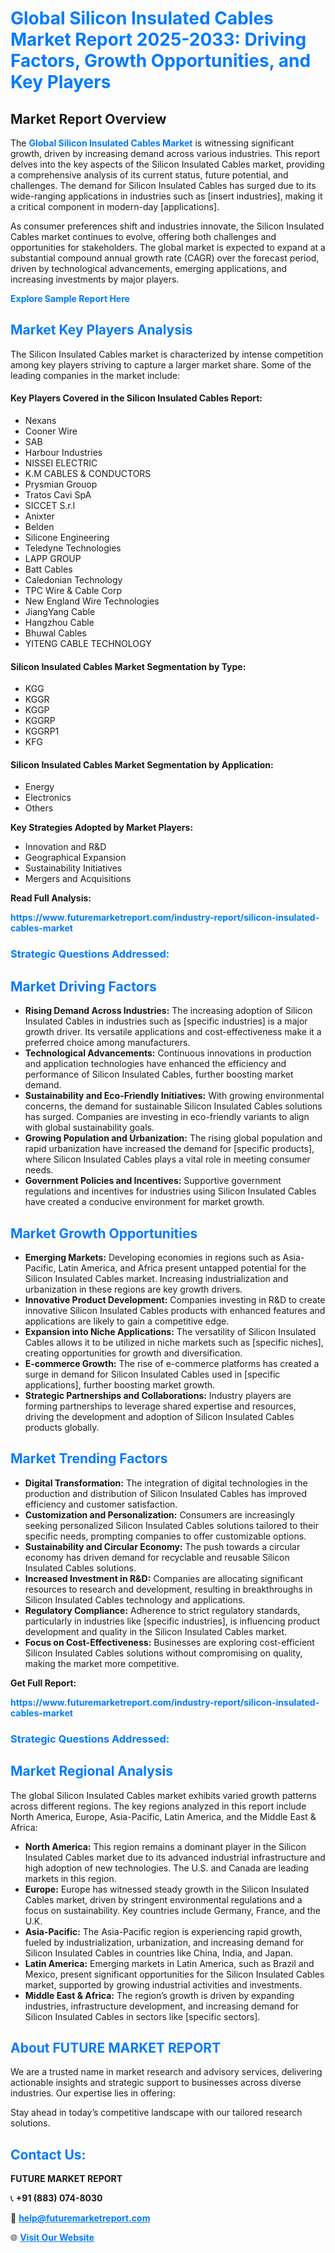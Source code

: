 <h1 style="color: #007BFF;">Global Silicon Insulated Cables Market Report 2025-2033: Driving Factors, Growth Opportunities, and Key Players</h1>

<section id="overview">
<h2>Market Report Overview</h2>
<p>The <a href="https://www.futuremarketreport.com/industry-report/silicon-insulated-cables-market" style="color: #007BFF; text-decoration: none;"><strong>Global Silicon Insulated Cables Market</strong></a> is witnessing significant growth, driven by increasing demand across various industries. This report delves into the key aspects of the Silicon Insulated Cables market, providing a comprehensive analysis of its current status, future potential, and challenges. The demand for Silicon Insulated Cables has surged due to its wide-ranging applications in industries such as [insert industries], making it a critical component in modern-day [applications].</p>
<p>As consumer preferences shift and industries innovate, the Silicon Insulated Cables market continues to evolve, offering both challenges and opportunities for stakeholders. The global market is expected to expand at a substantial compound annual growth rate (CAGR) over the forecast period, driven by technological advancements, emerging applications, and increasing investments by major players.</p>
</section>

<section id="overview">
<p><a href="https://www.futuremarketreport.com/request-sample/reportId=52590" style="color: #007BFF; text-decoration: none;"><strong>Explore Sample Report Here</strong></a></p>
</section>

<section id="key-players">
<h2 style="color: #007BFF;">Market Key Players Analysis</h2>
<p>The Silicon Insulated Cables market is characterized by intense competition among key players striving to capture a larger market share. Some of the leading companies in the market include:</p>
<h4>Key Players Covered in the Silicon Insulated Cables Report:</h4>
<ul><li>Nexans</li><li>Cooner Wire</li><li>SAB</li><li>Harbour Industries</li><li>NISSEI ELECTRIC</li><li>K.M CABLES &amp; CONDUCTORS</li><li>Prysmian Grouop</li><li>Tratos Cavi SpA</li><li>SICCET S.r.l</li><li>Anixter</li><li>Belden</li><li>Silicone Engineering</li><li>Teledyne Technologies</li><li>LAPP GROUP</li><li>Batt Cables</li><li>Caledonian Technology</li><li>TPC Wire &amp; Cable Corp</li><li>New England Wire Technologies</li><li>JiangYang Cable</li><li>Hangzhou Cable</li><li>Bhuwal Cables</li><li>YITENG CABLE TECHNOLOGY</li></ul>
<h4>Silicon Insulated Cables Market Segmentation by Type:</h4>
<ul><li>KGG</li><li>KGGR</li><li>KGGP</li><li>KGGRP</li><li>KGGRP1</li><li>KFG</li></ul>

<h4>Silicon Insulated Cables Market Segmentation by Application:</h4>
<ul><li>Energy</li><li>Electronics</li><li>Others</li></ul>
<p><strong>Key Strategies Adopted by Market Players:</strong></p>
<ul>
<li>Innovation and R&D</li>
<li>Geographical Expansion</li>
<li>Sustainability Initiatives</li>
<li>Mergers and Acquisitions</li>
</ul>
</section>

<section>
<p><strong>Read Full Analysis: </strong></p><a href="https://www.futuremarketreport.com/industry-report/silicon-insulated-cables-market" style="color: #007BFF; text-decoration: none;"><strong>https://www.futuremarketreport.com/industry-report/silicon-insulated-cables-market</strong></a>
<h3 style="color: #007BFF;">Strategic Questions Addressed:</h3>
</section>

<section id="driving-factors">
<h2 style="color: #007BFF;">Market Driving Factors</h2>
<ul>
<li><strong>Rising Demand Across Industries:</strong> The increasing adoption of Silicon Insulated Cables in industries such as [specific industries] is a major growth driver. Its versatile applications and cost-effectiveness make it a preferred choice among manufacturers.</li>
<li><strong>Technological Advancements:</strong> Continuous innovations in production and application technologies have enhanced the efficiency and performance of Silicon Insulated Cables, further boosting market demand.</li>
<li><strong>Sustainability and Eco-Friendly Initiatives:</strong> With growing environmental concerns, the demand for sustainable Silicon Insulated Cables solutions has surged. Companies are investing in eco-friendly variants to align with global sustainability goals.</li>
<li><strong>Growing Population and Urbanization:</strong> The rising global population and rapid urbanization have increased the demand for [specific products], where Silicon Insulated Cables plays a vital role in meeting consumer needs.</li>
<li><strong>Government Policies and Incentives:</strong> Supportive government regulations and incentives for industries using Silicon Insulated Cables have created a conducive environment for market growth.</li>
</ul>
</section>

<section id="growth-opportunities">
<h2 style="color: #007BFF;">Market Growth Opportunities</h2>
<ul>
<li><strong>Emerging Markets:</strong> Developing economies in regions such as Asia-Pacific, Latin America, and Africa present untapped potential for the Silicon Insulated Cables market. Increasing industrialization and urbanization in these regions are key growth drivers.</li>
<li><strong>Innovative Product Development:</strong> Companies investing in R&D to create innovative Silicon Insulated Cables products with enhanced features and applications are likely to gain a competitive edge.</li>
<li><strong>Expansion into Niche Applications:</strong> The versatility of Silicon Insulated Cables allows it to be utilized in niche markets such as [specific niches], creating opportunities for growth and diversification.</li>
<li><strong>E-commerce Growth:</strong> The rise of e-commerce platforms has created a surge in demand for Silicon Insulated Cables used in [specific applications], further boosting market growth.</li>
<li><strong>Strategic Partnerships and Collaborations:</strong> Industry players are forming partnerships to leverage shared expertise and resources, driving the development and adoption of Silicon Insulated Cables products globally.</li>
</ul>
</section>

<section id="trending-factors">
<h2 style="color: #007BFF;">Market Trending Factors</h2>
<ul>
<li><strong>Digital Transformation:</strong> The integration of digital technologies in the production and distribution of Silicon Insulated Cables has improved efficiency and customer satisfaction.</li>
<li><strong>Customization and Personalization:</strong> Consumers are increasingly seeking personalized Silicon Insulated Cables solutions tailored to their specific needs, prompting companies to offer customizable options.</li>
<li><strong>Sustainability and Circular Economy:</strong> The push towards a circular economy has driven demand for recyclable and reusable Silicon Insulated Cables solutions.</li>
<li><strong>Increased Investment in R&D:</strong> Companies are allocating significant resources to research and development, resulting in breakthroughs in Silicon Insulated Cables technology and applications.</li>
<li><strong>Regulatory Compliance:</strong> Adherence to strict regulatory standards, particularly in industries like [specific industries], is influencing product development and quality in the Silicon Insulated Cables market.</li>
<li><strong>Focus on Cost-Effectiveness:</strong> Businesses are exploring cost-efficient Silicon Insulated Cables solutions without compromising on quality, making the market more competitive.</li>
</ul>
</section>

<section>
<p><strong>Get Full Report: </strong></p><a href="https://www.futuremarketreport.com/industry-report/silicon-insulated-cables-market" style="color: #007BFF; text-decoration: none;"><strong>https://www.futuremarketreport.com/industry-report/silicon-insulated-cables-market</strong></a>
<h3 style="color: #007BFF;">Strategic Questions Addressed:</h3>
</section>


<section id="regional-analysis">
<h2 style="color: #007BFF;">Market Regional Analysis</h2>
<p>The global Silicon Insulated Cables market exhibits varied growth patterns across different regions. The key regions analyzed in this report include North America, Europe, Asia-Pacific, Latin America, and the Middle East & Africa:</p>
<ul>
<li><strong>North America:</strong> This region remains a dominant player in the Silicon Insulated Cables market due to its advanced industrial infrastructure and high adoption of new technologies. The U.S. and Canada are leading markets in this region.</li>
<li><strong>Europe:</strong> Europe has witnessed steady growth in the Silicon Insulated Cables market, driven by stringent environmental regulations and a focus on sustainability. Key countries include Germany, France, and the U.K.</li>
<li><strong>Asia-Pacific:</strong> The Asia-Pacific region is experiencing rapid growth, fueled by industrialization, urbanization, and increasing demand for Silicon Insulated Cables in countries like China, India, and Japan.</li>
<li><strong>Latin America:</strong> Emerging markets in Latin America, such as Brazil and Mexico, present significant opportunities for the Silicon Insulated Cables market, supported by growing industrial activities and investments.</li>
<li><strong>Middle East & Africa:</strong> The region’s growth is driven by expanding industries, infrastructure development, and increasing demand for Silicon Insulated Cables in sectors like [specific sectors].</li>
</ul>
</section>

<footer>
<h2 style="color: #007BFF;">About FUTURE MARKET REPORT</h2>
<p>We are a trusted name in market research and advisory services, delivering actionable insights and strategic support to businesses across diverse industries. Our expertise lies in offering:</p>

<p>Stay ahead in today’s competitive landscape with our tailored research solutions.</p>

<h2 style="color: #007BFF;">Contact Us:</h2>
<p><strong>FUTURE MARKET REPORT</strong></p>
<p>📞 <strong>+91 (883) 074-8030</strong></p>
<p>📧 <strong><a href="mailto:help@futuremarketreport.com" style="color: #007BFF;">help@futuremarketreport.com</a></strong></p>
<p>🌐 <strong><a href="https://www.futuremarketreport.com/" style="color: #007BFF;">Visit Our Website</a></strong></p>
</footer>